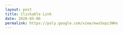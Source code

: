 ```yaml
---
layout: post
title: Clickable Link
date: 2020-05-06
permalink: https://poly.google.com/view/ewxSopzJWHx
---
```

